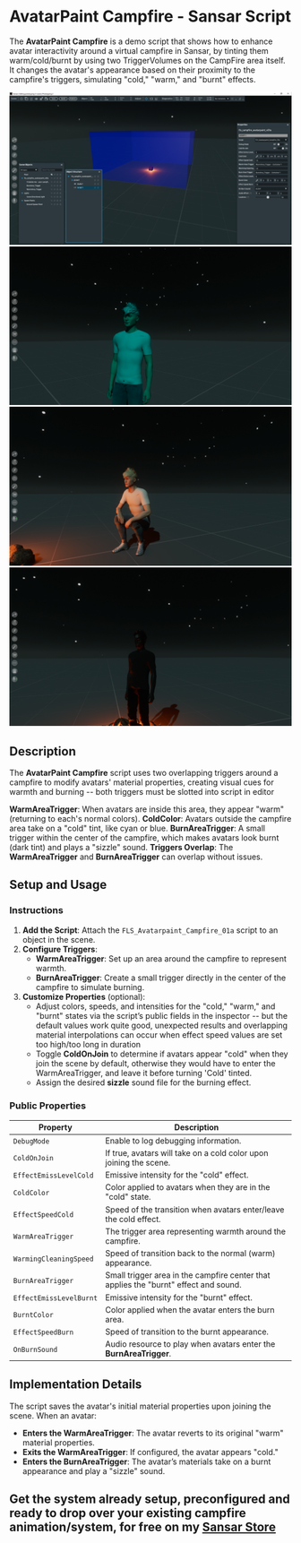 # AvatarPaint Campfire - Sansar Script

The **AvatarPaint Campfire** is a demo script that shows how to enhance avatar interactivity around a virtual campfire in Sansar, by tinting them warm/cold/burnt by using two TriggerVolumes on the CampFire area itself. It changes the avatar's appearance based on their proximity to the campfire's triggers, simulating "cold," "warm," and "burnt" effects.

![Screenshot of AvatarPaint Campfire in Sansar Editor](screenshot1.png)
![Screenshot AvatarPaint Campfire @ Runtime 'Cold'](screenshot2.png)
![Screenshot AvatarPaint Campfire @ Runtime 'Warm'](screenshot3.png)
![Screenshot AvatarPaint Campfire @ Runtime 'Burnt'](screenshot4.png)

## Description

The **AvatarPaint Campfire** script uses two overlapping triggers around a campfire to modify avatars' material properties, creating visual cues for warmth and burning -- both triggers must be slotted into script in editor

**WarmAreaTrigger**: When avatars are inside this area, they appear "warm" (returning to each's normal colors).
**ColdColor**: Avatars outside the campfire area take on a "cold" tint, like cyan or blue.
**BurnAreaTrigger**: A small trigger within the center of the campfire, which makes avatars look burnt (dark tint) and plays a "sizzle" sound.
**Triggers Overlap**: The **WarmAreaTrigger** and **BurnAreaTrigger** can overlap without issues.

## Setup and Usage

### Instructions
1. **Add the Script**: Attach the `FLS_Avatarpaint_Campfire_01a` script to an object in the scene.
2. **Configure Triggers**:
   - **WarmAreaTrigger**: Set up an area around the campfire to represent warmth.
   - **BurnAreaTrigger**: Create a small trigger directly in the center of the campfire to simulate burning.
3. **Customize Properties** (optional):
   - Adjust colors, speeds, and intensities for the "cold," "warm," and "burnt" states via the script’s public fields in the inspector -- but the default values work quite good, unexpected results and overlapping material interpolations can occur when effect speed values are set too high/too long in duration
   - Toggle **ColdOnJoin** to determine if avatars appear "cold" when they join the scene by default, otherwise they would have to enter the WarmAreaTrigger, and leave it before turning 'Cold' tinted.
   - Assign the desired **sizzle** sound file for the burning effect.

### Public Properties

| Property               | Description                                                                                       |
|------------------------|---------------------------------------------------------------------------------------------------|
| `DebugMode`            | Enable to log debugging information.                                                              |
| `ColdOnJoin`           | If true, avatars will take on a cold color upon joining the scene.                                |
| `EffectEmissLevelCold` | Emissive intensity for the "cold" effect.                                                         |
| `ColdColor`            | Color applied to avatars when they are in the "cold" state.                                       |
| `EffectSpeedCold`      | Speed of the transition when avatars enter/leave the cold effect.                                 |
| `WarmAreaTrigger`      | The trigger area representing warmth around the campfire.                                         |
| `WarmingCleaningSpeed` | Speed of transition back to the normal (warm) appearance.                                         |
| `BurnAreaTrigger`      | Small trigger area in the campfire center that applies the "burnt" effect and sound.              |
| `EffectEmissLevelBurnt`| Emissive intensity for the "burnt" effect.                                                        |
| `BurntColor`           | Color applied when the avatar enters the burn area.                                               |
| `EffectSpeedBurn`      | Speed of transition to the burnt appearance.                                                      |
| `OnBurnSound`          | Audio resource to play when avatars enter the **BurnAreaTrigger**.                                |

## Implementation Details

The script saves the avatar's initial material properties upon joining the scene. When an avatar:
- **Enters the WarmAreaTrigger**: The avatar reverts to its original "warm" material properties.
- **Exits the WarmAreaTrigger**: If configured, the avatar appears "cold."
- **Enters the BurnAreaTrigger**: The avatar’s materials take on a burnt appearance and play a "sizzle" sound.

## Get the system already setup, preconfigured and ready to drop over your existing campfire animation/system, for free on my [Sansar Store](https://store.sansar.com/listings/71fd79ed-4c82-4e0d-9f11-19a650e30fb5/avatarpaint-campfire-demo-v01a)
